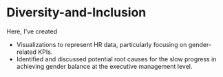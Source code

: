 # Diversity-and-Inclusion

Here, I've created 
- Visualizations to represent HR data, particularly focusing on gender-related KPIs.
- Identified and discussed potential root causes for the slow progress in achieving gender balance at the
executive management level.
